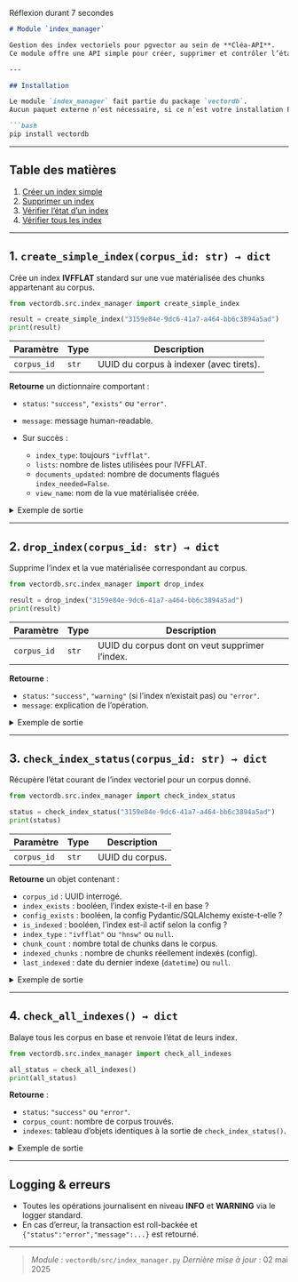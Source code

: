 Réflexion durant 7 secondes


````markdown
# Module `index_manager`

Gestion des index vectoriels pour pgvector au sein de **Cléa-API**.  
Ce module offre une API simple pour créer, supprimer et contrôler l’état des index IVFFLAT associés aux chunks de documents.

---

## Installation

Le module `index_manager` fait partie du package `vectordb`.  
Aucun paquet externe n’est nécessaire, si ce n’est votre installation PostgreSQL/pgvector et SQLAlchemy.

```bash
pip install vectordb
````

---

## Table des matières

1. [Créer un index simple](#create_simple_index)
2. [Supprimer un index](#drop_index)
3. [Vérifier l’état d’un index](#check_index_status)
4. [Vérifier tous les index](#check_all_indexes)

---

<a name="create_simple_index"></a>

## 1. `create_simple_index(corpus_id: str) → dict`

Crée un index **IVFFLAT** standard sur une vue matérialisée des chunks appartenant au corpus.

```python
from vectordb.src.index_manager import create_simple_index

result = create_simple_index("3159e84e-9dc6-41a7-a464-bb6c3894a5ad")
print(result)
```

| Paramètre   | Type  | Description                             |
| ----------- | ----- | --------------------------------------- |
| `corpus_id` | `str` | UUID du corpus à indexer (avec tirets). |

**Retourne** un dictionnaire comportant :

* `status`: `"success"`, `"exists"` ou `"error"`.
* `message`: message human-readable.
* Sur succès :

  * `index_type`: toujours `"ivfflat"`.
  * `lists`: nombre de listes utilisées pour IVFFLAT.
  * `documents_updated`: nombre de documents flagués `index_needed=False`.
  * `view_name`: nom de la vue matérialisée créée.

<details>
<summary>Exemple de sortie</summary>

```json
{
  "status": "success",
  "message": "Index vectoriel créé pour 123 chunks dans le corpus 3159e84e-9dc6-41a7-a464-bb6c3894a5ad",
  "index_type": "ivfflat",
  "lists": 11,
  "documents_updated": 42,
  "view_name": "temp_corpus_chunks_3159e84e_9dc6_41a7_a464_bb6c3894a5ad"
}
```

</details>

---

<a name="drop_index"></a>

## 2. `drop_index(corpus_id: str) → dict`

Supprime l’index et la vue matérialisée correspondant au corpus.

```python
from vectordb.src.index_manager import drop_index

result = drop_index("3159e84e-9dc6-41a7-a464-bb6c3894a5ad")
print(result)
```

| Paramètre   | Type  | Description                                    |
| ----------- | ----- | ---------------------------------------------- |
| `corpus_id` | `str` | UUID du corpus dont on veut supprimer l’index. |

**Retourne** :

* `status`: `"success"`, `"warning"` (si l’index n’existait pas) ou `"error"`.
* `message`: explication de l’opération.

<details>
<summary>Exemple de sortie</summary>

```json
{
  "status": "success",
  "message": "Index idx_vector_3159e84e_9dc6_41a7_a464_bb6c3894a5ad et vue temp_corpus_chunks_3159e84e_9dc6_41a7_a464_bb6c3894a5ad supprimés avec succès"
}
```

</details>

---

<a name="check_index_status"></a>

## 3. `check_index_status(corpus_id: str) → dict`

Récupère l’état courant de l’index vectoriel pour un corpus donné.

```python
from vectordb.src.index_manager import check_index_status

status = check_index_status("3159e84e-9dc6-41a7-a464-bb6c3894a5ad")
print(status)
```

| Paramètre   | Type  | Description     |
| ----------- | ----- | --------------- |
| `corpus_id` | `str` | UUID du corpus. |

**Retourne** un objet contenant :

* `corpus_id` : UUID interrogé.
* `index_exists` : booléen, l’index existe-t-il en base ?
* `config_exists` : booléen, la config Pydantic/SQLAlchemy existe-t-elle ?
* `is_indexed` : booléen, l’index est-il actif selon la config ?
* `index_type` : `"ivfflat"` ou `"hnsw"` ou `null`.
* `chunk_count` : nombre total de chunks dans le corpus.
* `indexed_chunks` : nombre de chunks réellement indexés (config).
* `last_indexed` : date du dernier indexe (`datetime`) ou `null`.

<details>
<summary>Exemple de sortie</summary>

```json
{
  "corpus_id": "3159e84e-9dc6-41a7-a464-bb6c3894a5ad",
  "index_exists": true,
  "config_exists": true,
  "is_indexed": true,
  "index_type": "ivfflat",
  "chunk_count": 123,
  "indexed_chunks": 123,
  "last_indexed": "2025-05-02T14:23:10.123456"
}
```

</details>

---

<a name="check_all_indexes"></a>

## 4. `check_all_indexes() → dict`

Balaye tous les corpus en base et renvoie l’état de leurs index.

```python
from vectordb.src.index_manager import check_all_indexes

all_status = check_all_indexes()
print(all_status)
```

**Retourne** :

* `status`: `"success"` ou `"error"`.
* `corpus_count`: nombre de corpus trouvés.
* `indexes`: tableau d’objets identiques à la sortie de `check_index_status()`.

<details>
<summary>Exemple de sortie</summary>

```json
{
  "status": "success",
  "corpus_count": 3,
  "indexes": [
    {
      "corpus_id": "aaa111...",
      "index_exists": true,
      "config_exists": true,
      "is_indexed": true,
      "index_type": "ivfflat",
      "chunk_count": 200,
      "indexed_chunks": 200,
      "last_indexed": "2025-05-01T09:12:34"
    },
    {
      "corpus_id": "bbb222...",
      "index_exists": false,
      "config_exists": false,
      "is_indexed": false,
      "index_type": null,
      "chunk_count": 0,
      "indexed_chunks": 0,
      "last_indexed": null
    }
  ]
}
```

</details>

---

## Logging & erreurs

* Toutes les opérations journalisent en niveau **INFO** et **WARNING** via le logger standard.
* En cas d’erreur, la transaction est roll-backée et `{"status":"error","message":...}` est retourné.

---

> *Module* : `vectordb/src/index_manager.py`
> *Dernière mise à jour* : 02 mai 2025

